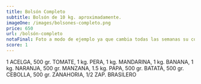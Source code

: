 ```yaml
---
title: Bolsón Completo
subtitle: Bolsón de 10 kg. aproximadamente.
imageOne: /images/bolsones-completo.png
price: 650
url: /bolsón-completo
notaFinal: Foto a modo de ejemplo ya que cambia todas las semanas su contenido.
score: 1
---
```

1 ACELGA, 500 gr. TOMATE, 1 kg. PERA, 1 kg. MANDARINA, 1 kg. BANANA, 1 kg. NARANJA, 500 gr. MANZANA, 1.5 kg. PAPA, 500 gr. BATATA, 500 gr. CEBOLLA, 500 gr. ZANAHORIA, 1/2 ZAP. BRASILERO